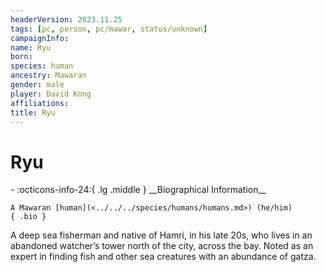 ```yaml
---
headerVersion: 2023.11.25
tags: [pc, person, pc/mawar, status/unknown]
campaignInfo:
name: Ryu
born:
species: human
ancestry: Mawaran
gender: male
player: David Kong
affiliations:
title: Ryu
---
```

# Ryu
<div class="grid cards ext-narrow-margin ext-one-column" markdown>
- :octicons-info-24:{ .lg .middle } __Biographical Information__

    A Mawaran [human](<../../../species/humans/humans.md>) (he/him)  
    { .bio }

</div>


A deep sea fisherman and native of Hamri, in his late 20s, who lives in an abandoned watcher’s tower north of the city, across the bay. Noted as an expert in finding fish and other sea creatures with an abundance of gatza.